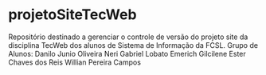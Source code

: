 # projetoSiteTecWeb
Repositório destinado a gerenciar o controle de versão do projeto site da disciplina TecWeb dos alunos de Sistema de Informação da FCSL.
Grupo de Alunos:
Danilo Junio Oliveira Neri
Gabriel Lobato Emerich
Gilcilene Ester Chaves dos Reis
Willian Pereira Campos
